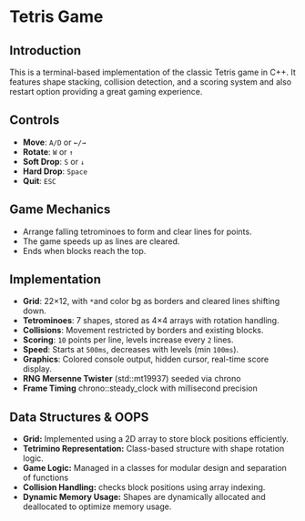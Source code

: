 # **Tetris Game**

## Introduction
This is a terminal-based implementation of the classic Tetris game in C++. It features shape stacking, collision detection, and a scoring system and also restart option providing a great  gaming experience.

## Controls  
- **Move**: `A/D` or `←/→`  
- **Rotate**: `W` or `↑`  
- **Soft Drop**: `S` or `↓`  
- **Hard Drop**: `Space`  
- **Quit**: `ESC`  

## Game Mechanics  
- Arrange falling tetrominoes to form and clear lines for points.  
- The game speeds up as lines are cleared.  
- Ends when blocks reach the top.  

## Implementation  
- **Grid**: 22×12, with `*`and  color bg as borders and cleared lines shifting down.  
- **Tetrominoes**: 7 shapes, stored as 4×4 arrays with rotation handling.  
- **Collisions**: Movement restricted by borders and existing blocks.  
- **Scoring**: `10` points per line, levels increase every `2` lines.  
- **Speed**: Starts at `500ms`, decreases with levels (min `100ms`).  
- **Graphics**: Colored console output, hidden cursor, real-time score display.
- **RNG	Mersenne Twister** (std::mt19937) seeded via chrono
- **Frame Timing**	chrono::steady_clock with millisecond precision

## Data Structures & OOPS
- **Grid:** Implemented using a 2D array to store block positions efficiently.
- **Tetrimino Representation:** Class-based structure with shape rotation logic.
- **Game Logic:** Managed in a classes for modular design and separation of functions
- **Collision Handling:** checks block positions using array indexing.
- **Dynamic Memory Usage:** Shapes are dynamically allocated and deallocated to optimize memory usage.



